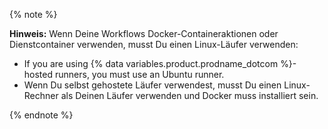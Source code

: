 {% note %}

**Hinweis:** Wenn Deine Workflows Docker-Containeraktionen oder Dienstcontainer verwenden, musst Du einen Linux-Läufer verwenden:

* If you are using {% data variables.product.prodname_dotcom %}-hosted runners, you must use an Ubuntu runner.
* Wenn Du selbst gehostete Läufer verwendest, musst Du einen Linux-Rechner als Deinen Läufer verwenden und Docker muss installiert sein.

{% endnote %}
